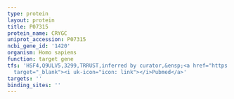 ```yaml
---
type: protein
layout: protein
title: P07315
protein_name: CRYGC
uniprot_accession: P07315
ncbi_gene_id: '1420'
organism: Homo sapiens
function: target gene
tfs: 'HSF4,Q9ULV5,3299,TRRUST,inferred by curator,&ensp;<a href="https://www.ncbi.nlm.nih.gov/pubmed/?term=19250318%5Buid%5D"
  target="_blank"><i uk-icon="icon: link"></i>Pubmed</a>'
targets: ''
binding_sites: ''
---
```


